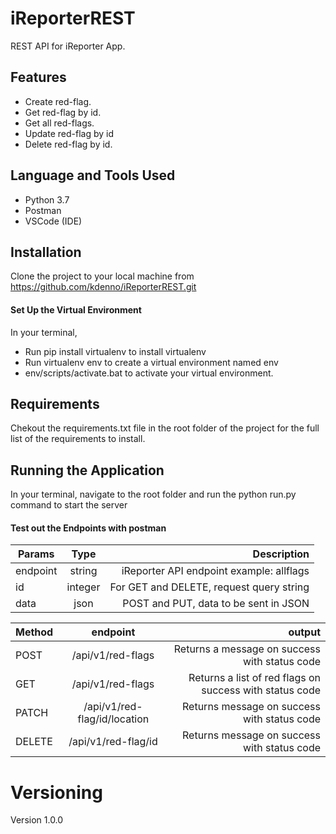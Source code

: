 # iReporterREST #

REST API for iReporter App. 

## Features ##
* Create  red-flag.
* Get  red-flag by id.
* Get all red-flags.
* Update red-flag by id
* Delete red-flag by id.

## Language and Tools Used ##
* Python 3.7
* Postman
* VSCode (IDE)

## Installation ##
Clone the project to your local machine from https://github.com/kdenno/iReporterREST.git

#### Set Up the Virtual Environment ###
In your terminal,
* Run pip install virtualenv to install virtualenv
* Run virtualenv env to create a virtual environment named env
* env/scripts/activate.bat to activate your virtual environment.

## Requirements ##
Chekout the requirements.txt file in the root folder of the project for the full list of the requirements to install.

## Running the Application ##
In your terminal, navigate to the root folder and run the python run.py command to start the server

#### Test out the Endpoints with postman ####

| Params        | Type          | Description                               |
| ------------- |:-------------:| ---------------------------------------:  |
| endpoint      | string        | iReporter API endpoint example: allflags  |
| id            | integer       | For GET and DELETE, request query string  |
| data          | json          | POST and PUT, data to be sent in JSON     |


| Method        | endpoint                     | output                                                  |
| ------------- |:----------------------------:| -------------------------------------------------------:|
| POST          | /api/v1/red-flags            | Returns a message on success with status code           |
| GET           | /api/v1/red-flags            | Returns a list of red flags on success with status code |
| PATCH         | /api/v1/red-flag/id/location | Returns message on success with status code             |
| DELETE        | /api/v1/red-flag/id          | Returns message on success with status code             |

# Versioning #
Version 1.0.0

 